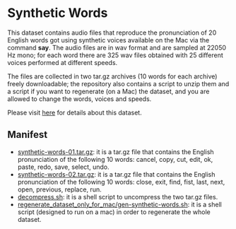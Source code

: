﻿# Synthetic Words

This dataset contains audio files that reproduce the pronunciation of 20 English words got using synthetic voices available on the Mac via the command **say**.
The audio files are in wav format and are sampled at 22050 Hz mono; for each word there are 325 wav files obtained with 25 different voices performed at different speeds.

The files are collected in two tar.gz archives (10 words for each archive) freely downloadable; the repository also contains a script to unzip them and a script
if you want to regenerate (on a Mac) the dataset, and you are allowed to change the words, voices and speeds.

Please visit [here](https://computationalmindset.com/en/datasets/synthetic-words-dataset.html) for details about this dataset.

## Manifest

- [synthetic-words-01.tar.gz](./synthetic-words-01.tar.gz): it is a tar.gz file that contains the English pronunciation of the following 10 words: cancel, copy, cut, edit, ok, paste, redo, save, select, undo.
- [synthetic-words-02.tar.gz](./synthetic-words-02.tar.gz): it is a tar.gz file that contains the English pronunciation of the following 10 words: close, exit, find, fist, last, next, open, previous, replace, run.
- [decompress.sh](./decompress.sh): it is a shell script to uncompress the two tar.gz files.
- [regenerate_dataset_only_for_mac/gen-synthetic-words.sh](./regenerate_dataset_only_for_mac/gen-synthetic-words.sh): it is a shell script (designed to run on a mac) in order to regenerate the whole dataset.
